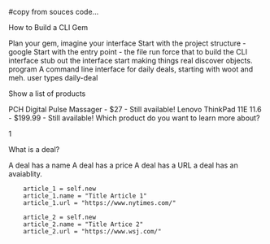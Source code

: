 #copy from souces code...

How to Build a CLI Gem

Plan your gem, imagine your interface
Start with the project structure - google
Start with the entry point - the file run
force that to build the CLI interface
stub out the interface
start making things real
discover objects.
program
A command line interface for daily deals, starting with woot and meh.
user types daily-deal

Show a list of products

PCH Digital Pulse Massager - $27 - Still available!
Lenovo ThinkPad 11E 11.6 - $199.99 - Still available!
Which product do you want to learn more about?

1

What is a deal?

A deal has a name 
A deal has a price 
A deal has a URL 
a deal has an avaiablity.

        article_1 = self.new
        article_1.name = "Title Article 1"
        article_1.url = "https://www.nytimes.com/"

        article_2 = self.new
        article_2.name = "Title Artice 2"
        article_2.url = "https://www.wsj.com/"